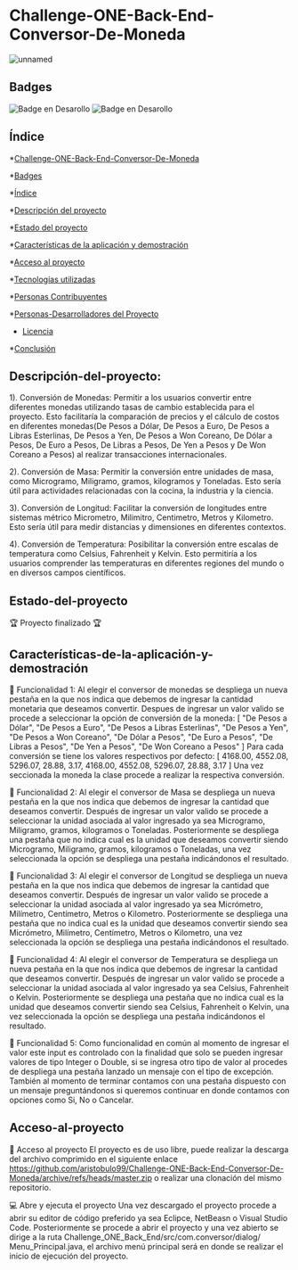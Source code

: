 # Challenge-ONE-Back-End-Conversor-De-Moneda
![unnamed](https://github.com/aristobulo99/Challenge-ONE-Back-End-Conversor-De-Moneda/assets/64171570/fe743d3c-095f-4fd9-8f1e-89604fe60451)

## Badges
![Badge en Desarollo](https://img.shields.io/badge/STATUS-%20Culminado-green)
![Badge en Desarollo](https://img.shields.io/badge/VERSION-%200.0.1-green)

## Índice

*[Challenge-ONE-Back-End-Conversor-De-Moneda](#Challenge-ONE-Back-End-Conversor-De-Moneda)

*[Badges](#Badges)

*[Índice](#Índice)

*[Descripción del proyecto](#Descripción-del-proyecto)

*[Estado del proyecto](#Estado-del-proyecto)

*[Características de la aplicación y demostración](#Características-de-la-aplicación-y-demostración)

*[Acceso al proyecto](#Acceso-al-proyecto)

*[Tecnologías utilizadas](#tecnologías-utilizadas)

*[Personas Contribuyentes](#personas-contribuyentes)

*[Personas-Desarrolladores del Proyecto](#personas-desarrolladores)

* [Licencia](#licencia)

*[Conclusión](#conclusión)

## Descripción-del-proyecto:
  1). Conversión de Monedas: Permitir a los usuarios convertir entre diferentes monedas utilizando tasas de cambio establecida para el proyecto. Esto facilitaría   la comparación de precios y el cálculo de costos en diferentes monedas(De Pesos a Dólar, De Pesos a Euro, De Pesos a Libras Esterlinas, De Pesos a Yen, De Pesos a Won Coreano, De Dólar a Pesos, De Euro a Pesos, De Libras a Pesos, De Yen a Pesos y De Won Coreano a Pesos) al realizar transacciones internacionales.

  2). Conversión de Masa: Permitir la conversión entre unidades de masa, como Microgramo, Miligramo, gramos, kilogramos y Toneladas. Esto sería útil para actividades relacionadas con la cocina, la industria y la ciencia.

  3). Conversión de Longitud: Facilitar la conversión de longitudes entre sistemas métrico Micrometro, Milimitro, Centimetro, Metros y Kilometro. Esto sería útil para medir distancias y dimensiones en diferentes contextos.

  4). Conversión de Temperatura: Posibilitar la conversión entre escalas de temperatura como Celsius, Fahrenheit y Kelvin. Esto permitiría a los usuarios comprender las temperaturas en diferentes regiones del mundo o en diversos campos científicos.

## Estado-del-proyecto

:trophy: Proyecto finalizado :trophy:

## Características-de-la-aplicación-y-demostración
:hammer: Funcionalidad 1: Al elegir el conversor de monedas se despliega un nueva pestaña en la que nos indica que debemos de ingresar la cantidad monetaria que deseamos convertir. Despues de ingresar un valor valido se procede a seleccionar la opción de conversión de la moneda:
[
	"De Pesos a Dólar",
	"De Pesos a Euro",
"De Pesos a Libras Esterlinas",
	"De Pesos a Yen",
	"De Pesos a Won Coreano",
	"De Dólar a Pesos",
	"De Euro a Pesos",
	"De Libras a Pesos",
	"De Yen a Pesos",
	"De Won Coreano a Pesos"
]
Para cada conversión se tiene los valores respectivos por defecto:
[
	4168.00,
	4552.08,
	5296.07,
	28.88,
	3.17,
	4168.00,
	4552.08,
	5296.07,
	28.88,
	3.17
]
Una vez seccionada la moneda la clase procede a realizar la respectiva conversión.

:hammer: Funcionalidad 2: Al elegir el conversor de Masa se despliega un nueva pestaña en la que nos indica que debemos de ingresar la cantidad que deseamos convertir. Después de ingresar un valor valido se procede a seleccionar la unidad asociada al valor ingresado ya sea Microgramo, Miligramo, gramos, kilogramos o Toneladas. Posteriormente se despliega una pestaña que no indica cual es la unidad que deseamos convertir siendo Microgramo, Miligramo, gramos, kilogramos o Toneladas, una vez seleccionada la opción se despliega una pestaña indicándonos el resultado.

:hammer: Funcionalidad 3: Al elegir el conversor de Longitud se despliega un nueva pestaña en la que nos indica que debemos de ingresar la cantidad que deseamos convertir. Después de ingresar un valor valido se procede a seleccionar la unidad asociada al valor ingresado ya sea Micrómetro, Milímetro, Centímetro, Metros o Kilometro. Posteriormente se despliega una pestaña que no indica cual es la unidad que deseamos convertir siendo sea Micrómetro, Milímetro, Centímetro, Metros o Kilometro, una vez seleccionada la opción se despliega una pestaña indicándonos el resultado.

:hammer: Funcionalidad 4: Al elegir el conversor de Temperatura se despliega un nueva pestaña en la que nos indica que debemos de ingresar la cantidad que deseamos convertir. Después de ingresar un valor valido se procede a seleccionar la unidad asociada al valor ingresado ya sea Celsius, Fahrenheit o Kelvin. Posteriormente se despliega una pestaña que no indica cual es la unidad que deseamos convertir siendo sea Celsius, Fahrenheit o Kelvin, una vez seleccionada la opción se despliega una pestaña indicándonos el resultado.

:hammer: Funcionalidad 5: 
Como funcionalidad en común al momento de ingresar el valor este input es controlado con la finalidad que solo se pueden ingresar valores de tipo Integer  o Double, si se ingresa otro tipo de valor al procedes de despliega una pestaña lanzado un mensaje con el tipo de excepción. También al momento de terminar contamos con una pestaña dispuesto con un mensaje preguntándonos si queremos continuar en donde contamos con opciones como Si, No o Cancelar.

## Acceso-al-proyecto

:open_file_folder: Acceso al proyecto
	El proyecto es de uso libre, puede realizar la descarga del archivo comprimido en el siguiente enlace https://github.com/aristobulo99/Challenge-ONE-Back-End-Conversor-De-Moneda/archive/refs/heads/master.zip o realizar una clonación del mismo repositorio.

 :computer: Abre y ejecuta el proyecto
 Una vez descargado el proyecto procede a abrir su editor de código preferido ya sea Eclipce, NetBeasn o Visual Studio Code. Posteriormente se procede a abrir el proyecto y una vez abierto se dirige a la ruta Challenge_ONE_Back_End/src/com.conversor/dialog/ Menu_Principal.java, el archivo menú principal será en donde se realizar el inicio de ejecución del proyecto.
